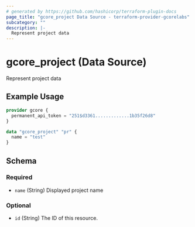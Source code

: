 ```yaml
---
# generated by https://github.com/hashicorp/terraform-plugin-docs
page_title: "gcore_project Data Source - terraform-provider-gcorelabs"
subcategory: ""
description: |-
  Represent project data
---
```


# gcore_project (Data Source)

Represent project data

## Example Usage

```terraform
provider gcore {
  permanent_api_token = "251$d3361.............1b35f26d8"
}

data "gcore_project" "pr" {
  name = "test"
}
```

<!-- schema generated by tfplugindocs -->
## Schema

### Required

- `name` (String) Displayed project name

### Optional

- `id` (String) The ID of this resource.


